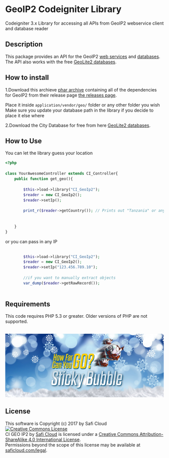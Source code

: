 # GeoIP2 Codeigniter Library
Codeigniter 3.x Library for accessing all APIs from GeoIP2 webservice client and database reader


## Description ##

This package provides an API for the GeoIP2
[web services](http://dev.maxmind.com/geoip/geoip2/web-services) and
[databases](http://dev.maxmind.com/geoip/geoip2/downloadable). The API also
works with the free
[GeoLite2 databases](http://dev.maxmind.com/geoip/geoip2/geolite2/).

## How to install ##
1.Download this archieve 
[phar archive](http://php.net/manual/en/book.phar.php) containing all of the
dependencies for GeoIP2 from their release page 
[the releases page](https://github.com/maxmind/GeoIP2-php/releases).

Place it inside  ```application/vendor/geo/``` folder or any other folder you wish
Make sure you update your database path in the library if you decide to place it else where
 
2.Download the City Database for free from here 
[GeoLite2 databases](http://dev.maxmind.com/geoip/geoip2/geolite2/).


## How to Use ##
You can let the library guess your location

```php
<?php

class YourAwesomeController extends CI_Controller{
    public function get_geo(){
        
        $this->load->library("CI_GeoIp2");
        $reader = new CI_GeoIp2();
        $reader->setIp();
        
        print_r($reader->getCountry()); // Prints out "Tanzania" or any other country you are in
        

    }
}

```

or you can pass in any IP

```php
 
        $this->load->library("CI_GeoIp2");
        $reader = new CI_GeoIp2();
        $reader->setIp("123.456.789.10");
        
        //if you want to manually extract objects
        var_dump($reader->getRawRecord()); 
 
```

## Requirements  ##

This code requires PHP 5.3 or greater. Older versions of PHP are not
supported. 
 
 <br/>
 <a href="https://play.google.com/store/apps/details?id=com.fadsel.stickybubble">
<img src="https://raw.githubusercontent.com/fadsel/Read-CSV/master/sticky-bubble-cover2.jpg" style="100%"/>
</a>

## License
This software is Copyright (c) 2017 by Safi Cloud 
<a rel="license" href="http://creativecommons.org/licenses/by-sa/4.0/"><img alt="Creative Commons License" style="border-width:0" src="https://i.creativecommons.org/l/by-sa/4.0/88x31.png" /></a><br /><span xmlns:dct="http://purl.org/dc/terms/" href="http://purl.org/dc/dcmitype/Text" property="dct:title" rel="dct:type">CI GEO IP2</span> by <a xmlns:cc="http://creativecommons.org/ns#" href="https://saficloud.com" property="cc:attributionName" rel="cc:attributionURL">Safi Cloud</a> is licensed under a <a rel="license" href="http://creativecommons.org/licenses/by-sa/4.0/">Creative Commons Attribution-ShareAlike 4.0 International License</a>.<br />Permissions beyond the scope of this license may be available at <a xmlns:cc="http://creativecommons.org/ns#" href="https://saficloud.com/legal" rel="cc:morePermissions">saficloud.com/legal</a>.



